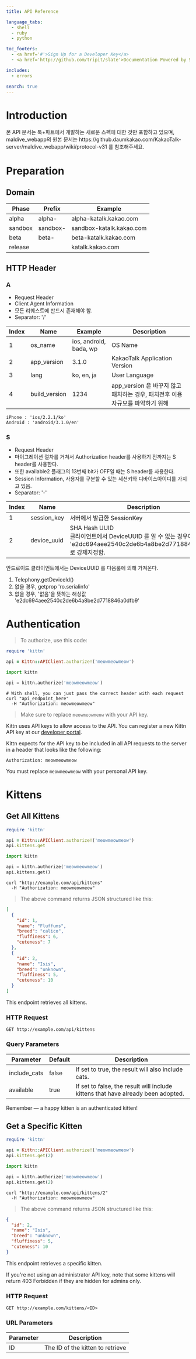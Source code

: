 ```yaml
---
title: API Reference

language_tabs:
  - shell
  - ruby
  - python

toc_footers:
  - <a href='#'>Sign Up for a Developer Key</a>
  - <a href='http://github.com/tripit/slate'>Documentation Powered by Slate</a>

includes:
  - errors

search: true
---
```


# Introduction

<aside class="notice">
본 API 문서는 톡+파트에서 개발하는 새로운 스펙에 대한 것만 포함하고 있으며, maldive_webapp의 원본 문서는 https://github.daumkakao.com/KakaoTalk-server/maldive_webapp/wiki/protocol-v31 를 참조해주세요.
</aside>

# Preparation

## Domain

Phase | Prefix | Example
--------- | ------- | -----------
alpha | alpha- | alpha-katalk.kakao.com
sandbox | sandbox- | sandbox-katalk.kakao.com
beta | beta- | beta-katalk.kakao.com
release |  | katalk.kakao.com

## HTTP Header

### A

* Request Header
* Client Agent Information
* 모든 리퀘스트에 반드시 존재해야 함.
* Separator: '/'

Index | Name | Example | Description
--------- | --------- | --------- | ---------
1 | os_name | ios, android, bada, wp | OS Name
2 | app_version | 3.1.0 | KakaoTalk Application Version
3 | lang | ko, en, ja | User Language
4 | build_version | 1234 | app_version 은 바꾸지 않고 패치하는 경우, 패치전후 이용자규모를 파악하기 위해

```
iPhone : 'ios/2.2.1/ko'
Android : 'android/3.1.0/en'
```

### S

* Request Header
* 마이그레이션 절차를 거쳐서 Authorization header를 사용하기 전까지는 S header를 사용한다.
* 또한 available2 플래그의 13번째 bit가 OFF일 때는 S header를 사용한다.
* Session Information, 사용자를 구분할 수 있는 세션키와 디바이스아이디를 가지고 있음.
* Separator: '-'

Index | Name | Description
--------- | --------- | ---------
1 | session_key | 서버에서 발급한 SessionKey
2 | device_uuid | SHA Hash UUID<br>클라이언트에서 DeviceUUID 를 알 수 없는 경우에는 'e2dc694aee2540c2de6b4a8be2d7718846a0dfb9' 로 강제지정함.

<aside class="success">
안드로이드 클라이언트에서는 DeviceUUID 를 다음룰에 의해 가져온다.<br>

1. Telephony.getDeviceId()<br>
2. 없을 경우, getprop 'ro.serialinfo'<br>
3. 없을 경우, '없음'을 뜻하는 해싱값 'e2dc694aee2540c2de6b4a8be2d7718846a0dfb9'
</aside>

# Authentication

> To authorize, use this code:

```ruby
require 'kittn'

api = Kittn::APIClient.authorize!('meowmeowmeow')
```

```python
import kittn

api = kittn.authorize('meowmeowmeow')
```

```shell
# With shell, you can just pass the correct header with each request
curl "api_endpoint_here"
  -H "Authorization: meowmeowmeow"
```

> Make sure to replace `meowmeowmeow` with your API key.

Kittn uses API keys to allow access to the API. You can register a new Kittn API key at our [developer portal](http://example.com/developers).

Kittn expects for the API key to be included in all API requests to the server in a header that looks like the following:

`Authorization: meowmeowmeow`

<aside class="notice">
You must replace <code>meowmeowmeow</code> with your personal API key.
</aside>

# Kittens

## Get All Kittens

```ruby
require 'kittn'

api = Kittn::APIClient.authorize!('meowmeowmeow')
api.kittens.get
```

```python
import kittn

api = kittn.authorize('meowmeowmeow')
api.kittens.get()
```

```shell
curl "http://example.com/api/kittens"
  -H "Authorization: meowmeowmeow"
```

> The above command returns JSON structured like this:

```json
[
  {
    "id": 1,
    "name": "Fluffums",
    "breed": "calico",
    "fluffiness": 6,
    "cuteness": 7
  },
  {
    "id": 2,
    "name": "Isis",
    "breed": "unknown",
    "fluffiness": 5,
    "cuteness": 10
  }
]
```

This endpoint retrieves all kittens.

### HTTP Request

`GET http://example.com/api/kittens`

### Query Parameters

Parameter | Default | Description
--------- | ------- | -----------
include_cats | false | If set to true, the result will also include cats.
available | true | If set to false, the result will include kittens that have already been adopted.

<aside class="success">
Remember — a happy kitten is an authenticated kitten!
</aside>

## Get a Specific Kitten

```ruby
require 'kittn'

api = Kittn::APIClient.authorize!('meowmeowmeow')
api.kittens.get(2)
```

```python
import kittn

api = kittn.authorize('meowmeowmeow')
api.kittens.get(2)
```

```shell
curl "http://example.com/api/kittens/2"
  -H "Authorization: meowmeowmeow"
```

> The above command returns JSON structured like this:

```json
{
  "id": 2,
  "name": "Isis",
  "breed": "unknown",
  "fluffiness": 5,
  "cuteness": 10
}
```

This endpoint retrieves a specific kitten.

<aside class="warning">If you're not using an administrator API key, note that some kittens will return 403 Forbidden if they are hidden for admins only.</aside>

### HTTP Request

`GET http://example.com/kittens/<ID>`

### URL Parameters

Parameter | Description
--------- | -----------
ID | The ID of the kitten to retrieve

